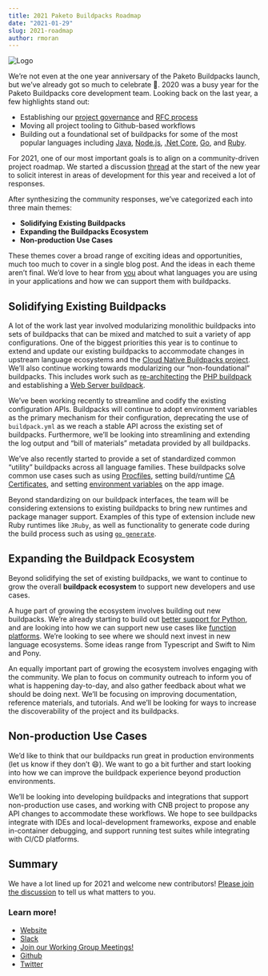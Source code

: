 ```yaml
---
title: 2021 Paketo Buildpacks Roadmap
date: "2021-01-29"
slug: 2021-roadmap
author: rmoran
---
```


![Logo](/images/posts/0003/logo.png)

We’re not even at the one year anniversary of the Paketo Buildpacks launch, but
we’ve already got so much to celebrate 🎉. 2020 was a busy year for the Paketo
Buildpacks core development team. Looking back on the last year, a few
highlights stand out:

* Establishing our [project
  governance](https://github.com/paketo-buildpacks/community/blob/main/GOVERNANCE.md)
  and [RFC process](https://github.com/paketo-buildpacks/rfcs)
* Moving all project tooling to Github-based workflows
* Building out a foundational set of buildpacks for some of the most popular
  languages including [Java](https://github.com/paketo-buildpacks/java),
  [Node.js](https://github.com/paketo-buildpacks/nodejs), [.Net
  Core](https://github.com/paketo-buildpacks/dotnet-core),
  [Go](https://github.com/paketo-buildpacks/go), and
  [Ruby](https://github.com/paketo-buildpacks/ruby).

For 2021, one of our most important goals is to align on a community-driven
project roadmap. We started a discussion
[thread](https://github.com/paketo-buildpacks/feedback/discussions/2) at the
start of the new year to solicit interest in areas of development for this year
and received a lot of responses.

After synthesizing the community responses, we’ve categorized each into three
main themes:

* **Solidifying Existing Buildpacks**
* **Expanding the Buildpacks Ecosystem**
* **Non-production Use Cases**

These themes cover a broad range of exciting ideas and opportunities, much too
much to cover in a single blog post. And the ideas in each theme aren’t final.
We’d love to hear from
[you](https://github.com/paketo-buildpacks/feedback/discussions/2) about what
languages you are using in your applications and how we can support them with
buildpacks.

## Solidifying Existing Buildpacks

A lot of the work last year involved modularizing monolithic buildpacks into
sets of buildpacks that can be mixed and matched to suit a variety of app
configurations. One of the biggest priorities this year is to continue to
extend and update our existing buildpacks to accommodate changes in upstream
language ecosystems and the [Cloud Native Buildpacks
project](https://buildpacks.io/). We’ll also continue working towards
modularizing our “non-foundational” buildpacks. This includes work such as
[re-architecting](https://github.com/paketo-buildpacks/php/pull/267) the [PHP
buildpack](https://github.com/paketo-buildpacks/php) and establishing a [Web
Server
buildpack](https://github.com/paketo-buildpacks/rfcs/blob/main/accepted/0006-web-servers.md).

We’ve been working recently to streamline and codify the existing configuration
APIs. Buildpacks will continue to adopt environment variables as the primary
mechanism for their configuration, deprecating the use of `buildpack.yml` as we
reach a stable API across the existing set of buildpacks. Furthermore, we’ll be
looking into streamlining and extending the log output and “bill of materials”
metadata provided by all buildpacks.

We’ve also recently started to provide a set of standardized common “utility”
buildpacks across all language families. These buildpacks solve common use
cases such as using [Procfiles](https://github.com/paketo-buildpacks/procfile),
setting build/runtime [CA
Certificates](https://github.com/paketo-buildpacks/ca-certificates), and
setting [environment
variables](https://github.com/paketo-buildpacks/environment-variables) on the
app image.

Beyond standardizing on our buildpack interfaces, the team will be considering
extensions to existing buildpacks to bring new runtimes and package manager
support. Examples of this type of extension include new Ruby runtimes like
`JRuby`, as well as functionality to generate code during the build process such
as using [`go generate`](https://github.com/paketo-buildpacks/go/pull/367).

## Expanding the Buildpack Ecosystem

Beyond solidifying the set of existing buildpacks, we want to continue to grow
the overall **buildpack ecosystem** to support new developers and use cases.

A huge part of growing the ecosystem involves building out new buildpacks.
We’re already starting to build out [better support for
Python](https://github.com/paketo-community/python/issues/226), and are looking
into how we can support new use cases like [function
platforms](https://github.com/paketo-buildpacks/rfcs/pull/29). We’re looking to
see where we should next invest in new language ecosystems. Some ideas range
from Typescript and Swift to Nim and Pony.

An equally important part of growing the ecosystem involves engaging with the
community. We plan to focus on community outreach to inform you of what is
happening day-to-day, and also gather feedback about what we should be doing
next. We’ll be focusing on improving documentation, reference materials, and
tutorials. And we’ll be looking for ways to increase the discoverability of the
project and its buildpacks.

## Non-production Use Cases

We’d like to think that our buildpacks run great in production environments
(let us know if they don’t 😄). We want to go a bit further and start looking
into how we can improve the buildpack experience beyond production
environments.

We’ll be looking into developing buildpacks and integrations that support
non-production use cases, and working with CNB project to propose any API
changes to accommodate these workflows. We hope to see buildpacks integrate
with IDEs and local-development frameworks, expose and enable in-container
debugging, and support running test suites while integrating with CI/CD
platforms.

## Summary

We have a lot lined up for 2021 and welcome new contributors! [Please join the
discussion](https://github.com/paketo-buildpacks/feedback/discussions/2) to
tell us what matters to you.

### Learn more!

* [Website](https://paketo.io)
* [Slack](https://slack.paketo.io)
* [Join our Working Group Meetings!](https://github.com/paketo-buildpacks/community#working-group-meetings)
* [Github](https://github.com/paketo-buildpacks)
* [Twitter](https://twitter.com/Paketo_io)
